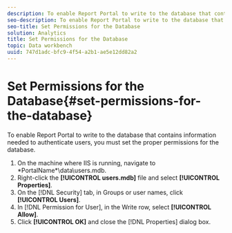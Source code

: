```yaml
---
description: To enable Report Portal to write to the database that contains information needed to authenticate users, you must set the proper permissions for the database.
seo-description: To enable Report Portal to write to the database that contains information needed to authenticate users, you must set the proper permissions for the database.
seo-title: Set Permissions for the Database
solution: Analytics
title: Set Permissions for the Database
topic: Data workbench
uuid: 747d1adc-bfc9-4f54-a2b1-ae5e12dd82a2
---
```


# Set Permissions for the Database{#set-permissions-for-the-database}

To enable Report Portal to write to the database that contains information needed to authenticate users, you must set the proper permissions for the database.

1. On the machine where IIS is running, navigate to \*PortalName*\data\users.mdb.
1. Right-click the **[!UICONTROL users.mdb]** file and select **[!UICONTROL Properties]**.
1. On the [!DNL Security] tab, in Groups or user names, click **[!UICONTROL Users]**.
1. In [!DNL Permission for User], in the Write row, select **[!UICONTROL Allow]**.
1. Click **[!UICONTROL OK]** and close the [!DNL Properties] dialog box.
